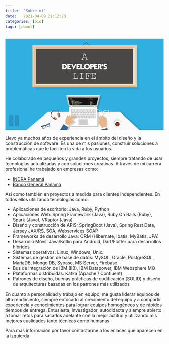 ```yaml
---
title:  "Sobre mí"
date:   2021-04-09 21:12:23
categories: [bio]
tags: [about]
---
```


![](/images/about-me/1.jpg)

Llevo ya muchos años de experiencia en el ámbito del diseño y la construcción de software. Es una de mis pasiones, construir soluciones a problemáticas que le faciliten la vida a los usuarios.

He colaborado en pequeños y grandes proyectos, siempre tratando de usar tecnologías actualizadas y con soluciones creativas. A través de mi carrera profesional he trabajado
en empresas como:

- [INDRA Panamá](https://www.indracompany.com/es)
- [Banco General Panamá](https://www.bgeneral.com)

Así como también en proyectos a medida para clientes independientes. En todos ellos utilizando tecnologías como:

- Aplicaciones de escritorio: Java, Ruby, Python
- Aplicaciones Web: Spring Framework (Java), Ruby On Rails (Ruby), Spark (Java), VRaptor (Java)
- Diseño y construcción de APIS: SpringBoot (Java), Spring Rest Data, Jersey JAX/RS, SOA, Webservices SOAP
- Frameworks de desarrollo Java: ORM (Hibernate, Ibatis, MyBatis, JPA)
- Desarrollo Móvil: Java/Kotlin para Android, Dart/Flutter para desarrollos híbridos
- Sistemas operativos: Linux, Windows, Unix.
- Sistemas de gestión de base de datos: MySQL, Oracle, PostgreSQL, MariaDB, Mongo DB, Sybase, MS Server, Firebase.
- Bus de integración de IBM (IIB), IBM Datapower, IBM Websphere MQ
- Plataformas distribuidas: Kafka (Apache / Confluent)
- Patrones de diseño, buenas prácticas de codificación (SOLID) y diseño de arquitecturas basadas en los patrones más utilizados

En cuanto a personalidad y trabajo en equipo, me gusta liderar equipos de alto rendimiento, siempre enfocado al crecimiento del equipo y a compartir experiencia y conocimientos 
para lograr equipos homogéneos y de rápidos tiempos de entrega.
Entusiasta, investigador, autodidacta y siempre abierto a tomar retos para sacarlos adelante con la mejor actitud y utilizando mis mejores cualidades tanto técnicas como humanas.

Para más información por favor contactarme a los enlaces que aparecen en la izquierda.